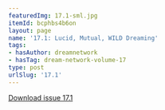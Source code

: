 ```yaml
---
featuredImg: 17.1-sml.jpg
itemId: bcphbs4b6on
layout: page
name: '17.1: Lucid, Mutual, WILD Dreaming'
tags:
- hasAuthor: dreamnetwork
- hasTag: dream-network-volume-17
type: post
urlSlug: '17.1'
---
```

<a href="../files/pdfs/Volume_17/17.1-Dream-Network_Volume-17_No-1.pdf" download="">Download issue 17.1</a>